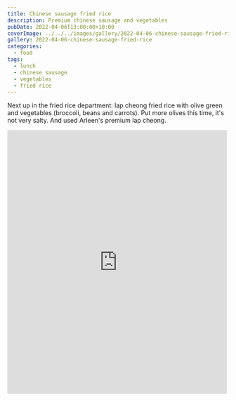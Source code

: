 ```yaml
---
title: Chinese sausage fried rice
description: Premium chinese sausage and vegetables
pubDate: 2022-04-06T13:00:00+10:00
coverImage: ../../../images/gallery/2022-04-06-chinese-sausage-fried-rice/Chinese sausage and vege fried rice (5).jpeg
gallery: 2022-04-06-chinese-sausage-fried-rice
categories:
  - food
tags:
  - lunch
  - chinese sausage
  - vegetables
  - fried rice
---
```


Next up in the fried rice department: lap cheong fried rice with olive green and vegetables (broccoli, beans and carrots). Put more olives this time, it's not very salty. And used Arleen's premium lap cheong.

<iframe src="https://www.facebook.com/plugins/post.php?href=https%3A%2F%2Fwww.facebook.com%2Fchris1.tham%2Fposts%2Fpfbid02tyyH1aTHPhZGZ3KebmiHNWEdvLCs1QdkwHwWGQh2kEEb2prJw71eLWYqhU7z9F92l&show_text=true&width=500" width="500" height="601" style="border:none;overflow:hidden" scrolling="no" frameborder="0" allowfullscreen="true" allow="autoplay; clipboard-write; encrypted-media; picture-in-picture; web-share"></iframe>
